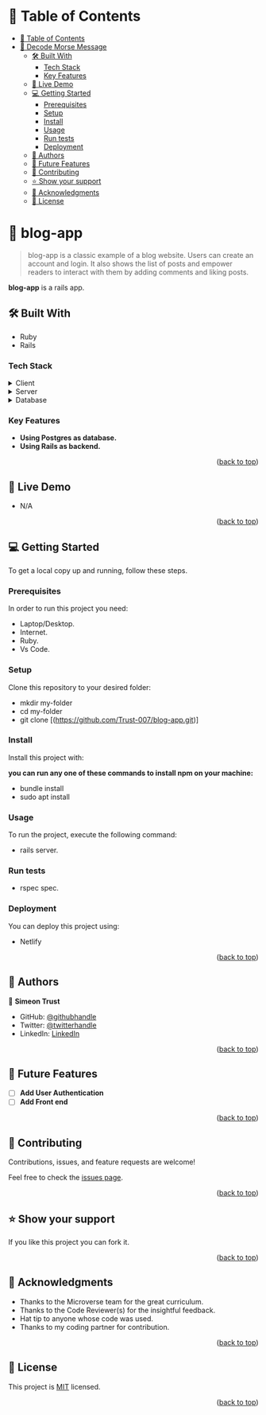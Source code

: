 <a name="readme-top"></a>

# 📗 Table of Contents

- [📗 Table of Contents](#-table-of-contents)
- [📖 Decode Morse Message ](#-decode-morse-message-)
  - [🛠 Built With ](#-built-with-)
    - [Tech Stack ](#tech-stack-)
    - [Key Features ](#key-features-)
  - [🚀 Live Demo ](#-live-demo-)
  - [💻 Getting Started ](#-getting-started-)
    - [Prerequisites](#prerequisites)
    - [Setup](#setup)
    - [Install](#install)
    - [Usage](#usage)
    - [Run tests](#run-tests)
    - [Deployment](#deployment)
  - [👥 Authors ](#-authors-)
  - [🔭 Future Features ](#-future-features-)
  - [🤝 Contributing ](#-contributing-)
  - [⭐️ Show your support ](#️-show-your-support-)
  - [🙏 Acknowledgments ](#-acknowledgments-)
  - [📝 License ](#-license-)

<!-- PROJECT DESCRIPTION -->

# 📖 blog-app<a name="about-project"></a>

> blog-app is a classic example of a blog website. Users can create an account and login. It also shows the list of posts and empower readers to interact with them by adding comments and liking posts.

**blog-app** is a rails app.

## 🛠 Built With <a name="built-with"></a>

- Ruby
- Rails

### Tech Stack <a name="tech-stack"></a>

<details>
  <summary>Client</summary>
  <ul>
    <li><a href="https://N/A.org/">N/A</a></li>
  </ul>
</details>

<details>
  <summary>Server</summary>
  <ul>
    <li>Localhost</li>
  </ul>
</details>

<details>
<summary>Database</summary>
  <ul>
    <li>N/A</li>
  </ul>
</details>

<!-- Features -->

### Key Features <a name="key-features"></a>

- **Using Postgres as database.**
- **Using Rails as backend.**

<p align="right">(<a href="#readme-top">back to top</a>)</p>

<!-- LIVE DEMO -->

## 🚀 Live Demo <a name="live-demo"></a>

- N/A

<p align="right">(<a href="#readme-top">back to top</a>)</p>

<!-- GETTING STARTED -->

## 💻 Getting Started <a name="getting-started"></a>

To get a local copy up and running, follow these steps.

### Prerequisites

In order to run this project you need:

- Laptop/Desktop.
- Internet.
- Ruby.
- Vs Code.

### Setup

Clone this repository to your desired folder:

- mkdir my-folder
- cd my-folder
- git clone [(https://github.com/Trust-007/blog-app.git)]

### Install

Install this project with:

**you can run any one of these commands to install npm on your machine:**

- bundle install
- sudo apt install

### Usage

To run the project, execute the following command:

- rails server.

### Run tests

- rspec spec.

### Deployment

You can deploy this project using:

- Netlify

<p align="right">(<a href="#readme-top">back to top</a>)</p>

<!-- AUTHORS -->

## 👥 Authors <a name="authors"></a>

👤 **Simeon Trust**

- GitHub: [@githubhandle](https://github.com/Trust-007)
- Twitter: [@twitterhandle](https://twitter.com/simeontrust7)
- LinkedIn: [LinkedIn](https://www.linkedin.com/in/trust-simeon/)

<p align="right">(<a href="#readme-top">back to top</a>)</p>

<!-- FUTURE FEATURES -->

## 🔭 Future Features <a name="future-features"></a>

- [ ] **Add User Authentication**
- [ ] **Add Front end**

<p align="right">(<a href="#readme-top">back to top</a>)</p>

<!-- CONTRIBUTING -->

## 🤝 Contributing <a name="contributing"></a>

Contributions, issues, and feature requests are welcome!

Feel free to check the [issues page](https://github.com/Trust-007/blog-app/issues).

<p align="right">(<a href="#readme-top">back to top</a>)</p>

<!-- SUPPORT -->

## ⭐️ Show your support <a name="support"></a>

If you like this project you can fork it.

<p align="right">(<a href="#readme-top">back to top</a>)</p>

<!-- ACKNOWLEDGEMENTS -->

## 🙏 Acknowledgments <a name="acknowledgements"></a>

- Thanks to the Microverse team for the great curriculum.
- Thanks to the Code Reviewer(s) for the insightful feedback.
- Hat tip to anyone whose code was used.
- Thanks to my coding partner for contribution.

<p align="right">(<a href="#readme-top">back to top</a>)</p>

<!-- LICENSE -->

## 📝 License <a name="license"></a>

This project is [MIT](https://github.com/Trust-007/blog-app/blob/my-app/MIT.md) licensed.

<p align="right">(<a href="#readme-top">back to top</a>)</p>
